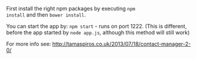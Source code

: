 First install the right npm packages by executing <code>npm install</code> and then <code>bower install</code>.

You can start the app by: <code>npm start</code> - runs on port 1222. (This is different, before the app started by <code>node app.js</code>, although this method will still work)

For more info see: http://tamaspiros.co.uk/2013/07/18/contact-manager-2-0/
